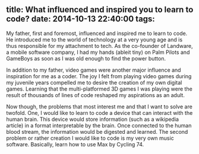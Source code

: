 title: What influenced and inspired you to learn to code?
date: 2014-10-13 22:40:00
tags:
---
My father, first and foremost, influenced and inspired me to learn to code. He introduced me to the world of technology at a very young age and is thus responsible for my attachment to tech. As the co-founder of Landware, a mobile software company, I had my hands (ableit tiny) on Palm Pilots and GameBoys as soon as I was old enough to find the power button.

In addition to my father, video games were another major influence and inspiration for me as a coder. The joy I felt from playing video games during my juvenile years compelled me to desire the creation of my own digital games. Learning that the multi-platformed 3D games I was playing were the result of thousands of lines of code reshaped my aspirations as an adult.

Now though, the problems that most interest me and that I want to solve are twofold. One, I would like to learn to code a device that can interact with the human brain. This device would store information (such as a wikipedia article) in a format interpretable by the brain. Once connected to the human blood stream, the information would be digested and learned. The second problem or rather creation I would like to code is my very own music software. Basically, learn how to use Max by Cycling 74.

